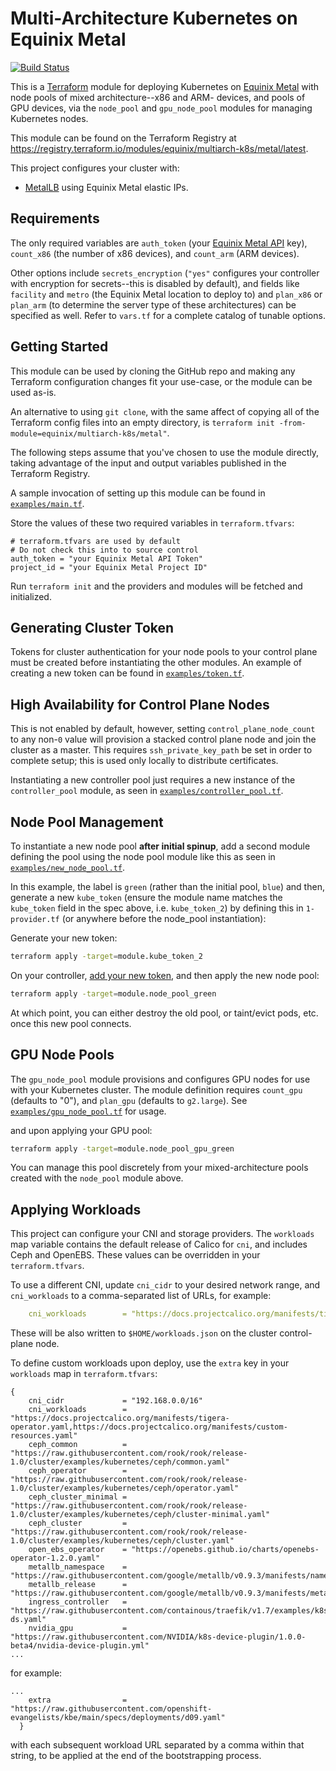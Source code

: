 # Multi-Architecture Kubernetes on Equinix Metal

[![Build Status](https://github.com/equinix/terraform-metal-multiarch-k8s/workflows/Integration%20Tests/badge.svg)](https://github.com/equinix/terraform-metal-multiarch-k8s/workflows/Integration%20Tests/)

This is a [Terraform](https://registry.terraform.io/providers/equinix/metal/latest/docs) module for deploying Kubernetes on [Equinix Metal](https://metal.equinix.com) with node pools of mixed architecture--x86 and ARM- devices, and pools of GPU devices, via the `node_pool` and `gpu_node_pool` modules for managing Kubernetes nodes.  

This module can be found on the Terraform Registry at <https://registry.terraform.io/modules/equinix/multiarch-k8s/metal/latest>.

This project configures your cluster with:

- [MetalLB](https://metallb.universe.tf/) using Equinix Metal elastic IPs.

## Requirements

The only required variables are `auth_token` (your [Equinix Metal API](https://metal.equinix.com/developers/api/) key), `count_x86` (the number of x86 devices), and `count_arm` (ARM devices).

Other options include `secrets_encryption` (`"yes"` configures your controller with encryption for secrets--this is disabled by default), and fields like `facility` and `metro` (the Equinix Metal location to deploy to) and `plan_x86` or `plan_arm` (to determine the server type of these architectures) can be specified as well. Refer to `vars.tf` for a complete catalog of tunable options.

## Getting Started

This module can be used by cloning the GitHub repo and making any Terraform configuration changes fit your use-case, or the module can be used as-is.

An alternative to using `git clone`, with the same affect of copying all of the Terraform config files into an empty directory, is `terraform init -from-module=equinix/multiarch-k8s/metal"`.

The following steps assume that you've chosen to use the module directly, taking advantage of the input and output variables published in the Terraform Registry.

A sample invocation of setting up this module can be found in [`examples/main.tf`](examples/main.tf).

Store the values of these two required variables in `terraform.tfvars`:

```hcl
# terraform.tfvars are used by default
# Do not check this into to source control
auth_token = "your Equinix Metal API Token"
project_id = "your Equinix Metal Project ID"
```

Run `terraform init` and the providers and modules will be fetched and initialized.

## Generating Cluster Token

Tokens for cluster authentication for your node pools to your control plane must be created before instantiating the other modules. An example of creating a new token can be found in [`examples/token.tf`](examples/token.tf).

## High Availability for Control Plane Nodes

This is not enabled by default, however, setting `control_plane_node_count` to any non-`0` value will provision a stacked control plane node and join the cluster as a master. This requires `ssh_private_key_path` be set in order to complete setup; this is used only locally to distribute certificates.

Instantiating a new controller pool just requires a new instance of the `controller_pool` module, as seen in [`examples/controller_pool.tf`](examples/controller_pool.tf).

## Node Pool Management

To instantiate a new node pool **after initial spinup**, add a second module defining the pool using the node pool module like this as seen in [`examples/new_node_pool.tf`](examples/new_node_pool.tf).

In this example, the label is `green` (rather than the initial pool, `blue`) and then, generate a new `kube_token` (ensure the module name matches the `kube_token` field in the spec above, i.e. `kube_token_2`) by defining this in `1-provider.tf` (or anywhere before the node_pool instantiation):

Generate your new token:

```sh
terraform apply -target=module.kube_token_2
```

On your controller, [add your new token](https://kubernetes.io/docs/reference/setup-tools/kubeadm/kubeadm-token/#cmd-token-create), and then apply the new node pool:

```sh
terraform apply -target=module.node_pool_green
```

At which point, you can either destroy the old pool, or taint/evict pods, etc. once this new pool connects.

## GPU Node Pools

The `gpu_node_pool` module provisions and configures GPU nodes for use with your Kubernetes cluster. The module definition requires `count_gpu` (defaults to "0"), and `plan_gpu` (defaults to `g2.large`). See [`examples/gpu_node_pool.tf`](examples/gpu_node_pool.tf) for usage.

and upon applying your GPU pool:

```bash
terraform apply -target=module.node_pool_gpu_green
```

You can manage this pool discretely from your mixed-architecture pools created with the `node_pool` module above.

## Applying Workloads

This project can configure your CNI and storage providers. The `workloads` map variable contains the default release of Calico for `cni`, and includes Ceph and OpenEBS. These values can be overridden in your `terraform.tfvars`. 

To use a different CNI, update `cni_cidr` to your desired network range, and `cni_workloads` to a comma-separated list of URLs, for example:

```yaml
    cni_workloads        = "https://docs.projectcalico.org/manifests/tigera-operator.yaml,https://docs.projectcalico.org/manifests/custom-resources.yaml"
```

These will be also written to `$HOME/workloads.json` on the cluster control-plane node. 

To define custom workloads upon deploy, use the `extra` key in your `workloads` map in `terraform.tfvars`:

```hcl
{
    cni_cidr             = "192.168.0.0/16"
    cni_workloads        = "https://docs.projectcalico.org/manifests/tigera-operator.yaml,https://docs.projectcalico.org/manifests/custom-resources.yaml"
    ceph_common          = "https://raw.githubusercontent.com/rook/rook/release-1.0/cluster/examples/kubernetes/ceph/common.yaml"
    ceph_operator        = "https://raw.githubusercontent.com/rook/rook/release-1.0/cluster/examples/kubernetes/ceph/operator.yaml"
    ceph_cluster_minimal = "https://raw.githubusercontent.com/rook/rook/release-1.0/cluster/examples/kubernetes/ceph/cluster-minimal.yaml"
    ceph_cluster         = "https://raw.githubusercontent.com/rook/rook/release-1.0/cluster/examples/kubernetes/ceph/cluster.yaml"
    open_ebs_operator    = "https://openebs.github.io/charts/openebs-operator-1.2.0.yaml"
    metallb_namespace    = "https://raw.githubusercontent.com/google/metallb/v0.9.3/manifests/namespace.yaml"
    metallb_release      = "https://raw.githubusercontent.com/google/metallb/v0.9.3/manifests/metallb.yaml"
    ingress_controller   = "https://raw.githubusercontent.com/containous/traefik/v1.7/examples/k8s/traefik-ds.yaml"
    nvidia_gpu           = "https://raw.githubusercontent.com/NVIDIA/k8s-device-plugin/1.0.0-beta4/nvidia-device-plugin.yml"
...
```

for example:

```hcl
...
    extra                = "https://raw.githubusercontent.com/openshift-evangelists/kbe/main/specs/deployments/d09.yaml"
  }
```

  with each subsequent workload URL separated by a comma within that string, to be applied at the end of the bootstrapping process.

